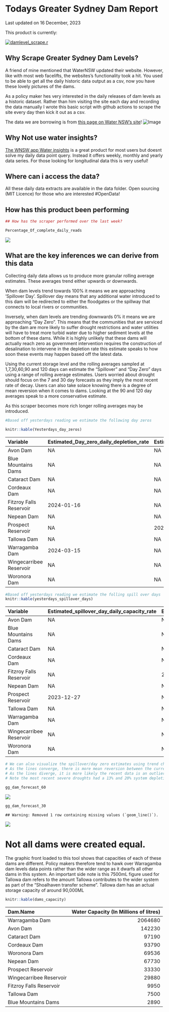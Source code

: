Todays Greater Sydney Dam Report
================
Last updated on 16 December, 2023

This product is currently:

[![damlevel\_scrape.r](https://github.com/snazzyandy/Modelling-and-EDA/actions/workflows/greatersydscraper.yml/badge.svg)](https://github.com/snazzyandy/Modelling-and-EDA/actions/workflows/greatersydscraper.yml)

## Why Scrape Greater Sydney Dam Levels?

A friend of mine mentioned that WaterNSW updated their website. However,
like with most web facelifts, the websites’s functionality took a hit.
You used to be able to get all the daily historic data output as a csv,
now you have these lovely pictures of the dams.

As a policy maker hes very interested in the daily releases of dam
levels as a historic dataset. Rather than him visiting the site each day
and recording the data manually I wrote this basic script with github
actions to scrape the site every day then kick it out as a csv.

The data we are borrowing is from [this page on Water NSW’s
site](https://www.waternsw.com.au/nsw-dams/nsw-storage-levels/greater-sydney-dam-levels)\!
![Image](Images/WNSWScreenshot.png)

## Why Not use water insights?

[The WNSW app Water
insights](https://waterinsights.waternsw.com.au/12964-sydney-drinking-water-catchment/#!)
is a great product for most users but doesnt solve my daily data point
query. Instead it offers weekly, monthly and yearly data series. For
those looking for longitudinal data this is very useful\!

## Where can i access the data?

All these daily data extracts are available in the data folder. Open
sourcing (MIT Licence) for those who are interested \#OpenData\!

## How has this product been performing

``` r
## How has the scraper performed over the last week?

Percentage_Of_complete_daily_reads
```

![](readme_files/figure-gfm/graph-1.png)<!-- -->

## What are the key inferences we can derive from this data

Collecting daily data allows us to produce more granular rolling average
estimates. These averages trend either upwards or downwards.

When dam levels trend towards 100% it means we are approaching
‘Spillover Day’. Spillover day means that any additional water
introduced to this dam will be redirected to either the floodgates or
the spillway that connects to local rivers or communities.

Inversely, when dam levels are trending downwards 0% it means we are
approaching “Day Zero”. This means that the communities that are
serviced by the dam are more likely to suffer drought restrictions and
water utilities will have to treat more turbid water due to higher
sediment levels at the bottom of these dams. While it is highly unlikely
that these dams will actually reach zero as government intervention
requires the construction of desalination to intervene in the depletion
rate this estimate speaks to how soon these events may happen based off
the latest data.

Using the current storage level and the rolling averages sampled at
1,7,30,60,90 and 120 days can estimate the “Spillover” and “Day Zero”
days using a range of rolling average estimates. Users worried about
drought should focus on the 7 and 30 day forecasts as they imply the
most recent rate of decay. Users can also take solace knowing there is a
degree of mean reversion when it comes to dams. Looking at the 90 and
120 day averages speak to a more conservative estimate.

As this scraper becomes more rich longer rolling averages may be
introduced.

``` r
#Based off yesterdays reading we estimate the following day zeros

knitr::kable(Yesterdays_day_zeros)
```

| Variable                | Estimated\_Day\_zero\_daily\_depletion\_rate | Estimated\_Day\_zero\_weekly\_depletion\_rate | Estimated\_Day\_zero\_monthly\_depletion\_rate | Estimated\_Day\_zero\_60day\_depletion\_rate | Estimated\_Day\_zero\_90day\_depletion\_rate | Estimated\_Day\_zero\_120day\_depletion\_rate |
| :---------------------- | :------------------------------------------- | :-------------------------------------------- | :--------------------------------------------- | :------------------------------------------- | :------------------------------------------- | :-------------------------------------------- |
| Avon Dam                | NA                                           | NA                                            | 2025-05-27                                     | 2032-10-11                                   | 2030-06-22                                   | 2044-09-30                                    |
| Blue Mountains Dams     | NA                                           | NA                                            | NA                                             | NA                                           | NA                                           | NA                                            |
| Cataract Dam            | NA                                           | NA                                            | NA                                             | NA                                           | NA                                           | NA                                            |
| Cordeaux Dam            | NA                                           | NA                                            | 2024-05-10                                     | 2026-05-26                                   | 2025-09-28                                   | 2029-03-06                                    |
| Fitzroy Falls Reservoir | 2024-01-16                                   | NA                                            | 2024-06-20                                     | 2026-03-01                                   | 2026-04-19                                   | 2028-06-06                                    |
| Nepean Dam              | NA                                           | NA                                            | 2029-11-13                                     | NA                                           | 2049-04-19                                   | NA                                            |
| Prospect Reservoir      | NA                                           | 2025-12-03                                    | 2025-06-29                                     | NA                                           | 2069-05-04                                   | 2101-01-20                                    |
| Tallowa Dam             | NA                                           | NA                                            | NA                                             | NA                                           | NA                                           | NA                                            |
| Warragamba Dam          | 2024-03-15                                   | NA                                            | 2025-11-14                                     | 2029-08-05                                   | 2030-08-13                                   | 2037-11-10                                    |
| Wingecarribee Reservoir | NA                                           | NA                                            | 2024-09-14                                     | 2027-11-19                                   | 2027-03-08                                   | 2033-06-17                                    |
| Woronora Dam            | NA                                           | NA                                            | 2025-04-22                                     | 2029-07-30                                   | 2029-05-28                                   | 2036-02-05                                    |

``` r
#Based off yesterdays reading we estimate the folling spill over days
knitr::kable(yesterdays_spillover_days)
```

| Variable                | Estimated\_spillover\_day\_daily\_capacity\_rate | Estimated\_spillover\_day\_weekly\_capacity\_rate | Estimated\_spillover\_day\_60day\_capacity\_rate | Estimated\_spillover\_day\_90day\_capacity\_rate | Estimated\_spillover\_day\_120day\_capacity\_rate |
| :---------------------- | :----------------------------------------------- | :------------------------------------------------ | :----------------------------------------------- | :----------------------------------------------- | :------------------------------------------------ |
| Avon Dam                | NA                                               | NA                                                | NA                                               | NA                                               | NA                                                |
| Blue Mountains Dams     | NA                                               | NA                                                | 2031-08-15                                       | 2029-10-24                                       | 2053-01-02                                        |
| Cataract Dam            | NA                                               | NA                                                | 2026-07-24                                       | 2028-08-27                                       | 2033-12-19                                        |
| Cordeaux Dam            | NA                                               | NA                                                | NA                                               | NA                                               | NA                                                |
| Fitzroy Falls Reservoir | NA                                               | 2024-02-29                                        | NA                                               | NA                                               | NA                                                |
| Nepean Dam              | NA                                               | NA                                                | 2054-08-14                                       | NA                                               | 2042-12-27                                        |
| Prospect Reservoir      | 2023-12-27                                       | NA                                                | 2024-11-30                                       | NA                                               | NA                                                |
| Tallowa Dam             | NA                                               | NA                                                | 2023-12-15                                       | 2023-12-15                                       | 2023-12-15                                        |
| Warragamba Dam          | NA                                               | NA                                                | NA                                               | NA                                               | NA                                                |
| Wingecarribee Reservoir | NA                                               | NA                                                | NA                                               | NA                                               | NA                                                |
| Woronora Dam            | NA                                               | NA                                                | NA                                               | NA                                               | NA                                                |

``` r
# We can also visualize the spillover/day zero estimates using trend charts out to 2060 and 2030.
# As the lines converge, there is more mean reversion between the current depletion rate and the future rate
# As the lines diverge, it is more likely the recent data is an outlier to the historical average
# Note the most recent severe droughts had a 13% and 20% system depletion rate estimating the system runs out of water by 7.7 and 5 years respectively.

gg_dam_forecast_60
```

![](readme_files/figure-gfm/graph%202-1.png)<!-- -->

``` r
gg_dam_forecast_30
```

    ## Warning: Removed 1 row containing missing values (`geom_line()`).

![](readme_files/figure-gfm/graph%202-2.png)<!-- -->

# Not all dams were created equal.

The graphic front loaded to this tool shows that capacities of each of
these dams are different. Policy makers therefore tend to hawk over
Warragamba dam levels data points rather than the wider range as it
dwarfs all other dams in this system. An important side note is this
7500mL figure used for Tallowa dam refers to the amount Tallowa
contributes to the wider system as part of the “Shoalhaven transfer
scheme”. Tallowa dam has an actual storage capacity of around 90,000ML

``` r
knitr::kable(dams_capacity)
```

| Dam.Name                | Water Capacity (In Millions of litres) |
| :---------------------- | -------------------------------------: |
| Warragamba Dam          |                                2064680 |
| Avon Dam                |                                 142230 |
| Cataract Dam            |                                  97190 |
| Cordeaux Dam            |                                  93790 |
| Woronora Dam            |                                  69536 |
| Nepean Dam              |                                  67730 |
| Prospect Reservoir      |                                  33330 |
| Wingecarribee Reservoir |                                  29880 |
| Fitzroy Falls Reservoir |                                   9950 |
| Tallowa Dam             |                                   7500 |
| Blue Mountains Dams     |                                   2890 |
